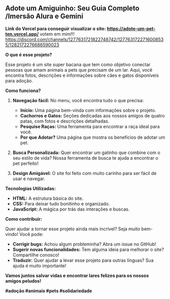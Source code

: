 ## Adote um Amiguinho: Seu Guia Completo  /Imersão Alura e Gemini

**Link do Vercel para conseguir visualizar o site: https://adote-um-pet-ten.vercel.app/**
votem em mim!!!
https://discord.com/channels/1277631721822748742/1277631722716008535/1282172276686590023

**O que é esse projeto?**

Esse projeto é um site super bacana que tem como objetivo conectar pessoas que amam animais a pets que precisam de um lar. Aqui, você encontra fotos, descrições e informações sobre cães e gatos disponíveis para adoção.

**Como funciona?**

1. **Navegação fácil:** No menu, você encontra tudo o que precisa:
   * **Início:** Uma página bem-vinda com informações sobre o projeto.
   * **Cachorros e Gatos:** Seções dedicadas aos nossos amigos de quatro patas, com fotos e descrições detalhadas.
   * **Pesquise Raças:** Uma ferramenta para encontrar a raça ideal para você.
   * **Por que Adotar?** Uma página que mostra os benefícios de adotar um pet.

2. **Busca Personalizada:** Quer encontrar um gatinho que combine com o seu estilo de vida? Nossa ferramenta de busca te ajuda a encontrar o pet perfeito!

3. **Design Amigável:** O site foi feito com muito carinho para ser fácil de usar e navegar.

**Tecnologias Utilizadas:**

* **HTML:** A estrutura básica do site.
* **CSS:** Para deixar tudo bonitinho e organizado.
* **JavaScript:** A mágica por trás das interações e buscas.

**Como contribuir:**

Quer ajudar a tornar esse projeto ainda mais incrível? Seja muito bem-vindo! Você pode:

* **Corrigir bugs:** Achou algum probleminha? Abra um issue no GitHub!
* **Sugerir novas funcionalidades:** Tem alguma ideia para melhorar o site? Compartilhe conosco!
* **Traduzir:** Quer ajudar a levar esse projeto para outras línguas? Sua ajuda é muito importante!

**Vamos juntos salvar vidas e encontrar lares felizes para os nossos amigos peludos!** 

**#adoção #animais #pets #solidariedade**

